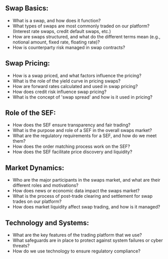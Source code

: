 ## Swap Basics:

 - What is a swap, and how does it function?
 - What types of swaps are most commonly traded on our platform? (Interest rate swaps, credit default swaps, etc.)
 - How are swaps structured, and what do the different terms mean (e.g., notional amount, fixed rate, floating rate)?
 - How is counterparty risk managed in swap contracts?

## Swap Pricing:

 - How is a swap priced, and what factors influence the pricing?
 - What is the role of the yield curve in pricing swaps?
 - How are forward rates calculated and used in swap pricing?
 - How does credit risk influence swap pricing?
 - What is the concept of 'swap spread' and how is it used in pricing?

## Role of the SEF:

 - How does the SEF ensure transparency and fair trading?
 - What is the purpose and role of a SEF in the overall swaps market?
 - What are the regulatory requirements for a SEF, and how do we meet them?
 - How does the order matching process work on the SEF?
 - How does the SEF facilitate price discovery and liquidity?

## Market Dynamics:

 - Who are the major participants in the swaps market, and what are their different roles and motivations?
 - How does news or economic data impact the swaps market?
 - What is the process of post-trade clearing and settlement for swap trades on our platform?
 - How does market liquidity affect swap trading, and how is it managed?

## Technology and Systems:

 - What are the key features of the trading platform that we use?
 - What safeguards are in place to protect against system failures or cyber threats?
 - How do we use technology to ensure regulatory compliance?
